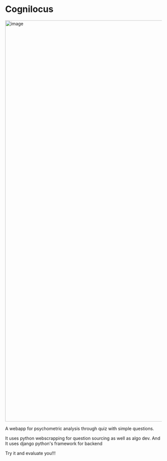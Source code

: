 # Cognilocus

<img width="1280" height="1285" alt="image" src="https://github.com/user-attachments/assets/cfed08ca-1778-417d-916b-09462eb42bf8" />

A webapp for psychometric analysis through quiz with simple questions.


It uses python webscrapping for question sourcing as well as algo dev.
And It uses django python's framework for backend

Try it and evaluate you!!!
